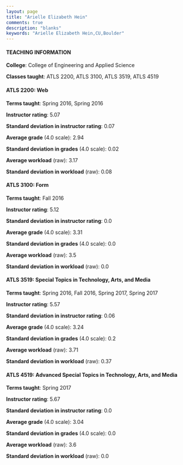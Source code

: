 ```yaml
---
layout: page
title: "Arielle Elizabeth Hein" 
comments: true
description: "blanks"
keywords: "Arielle Elizabeth Hein,CU,Boulder"
---
```

<head>
<script src="https://ajax.googleapis.com/ajax/libs/jquery/2.1.3/jquery.min.js"></script>
<script src="https://dl.dropboxusercontent.com/s/pc42nxpaw1ea4o9/highcharts.js?dl=0"></script>
<!-- <script src="../assets/js/highcharts.js"></script> -->
<style type="text/css">@font-face {
	font-family: "Bebas Neue";
	src: url(https://www.filehosting.org/file/details/544349/BebasNeue Regular.otf) format("opentype");
	}
	h1.Bebas { 
		font-family: "Bebas Neue", Verdana, Tahoma;
	}
</style>
</head>
	   
#### TEACHING INFORMATION

**College**: College of Engineering and Applied Science

**Classes taught**: ATLS 2200, ATLS 3100, ATLS 3519, ATLS 4519

#### ATLS 2200: Web

**Terms taught**: Spring 2016, Spring 2016

**Instructor rating**: 5.07

**Standard deviation in instructor rating**: 0.07

**Average grade** (4.0 scale): 2.94

**Standard deviation in grades** (4.0 scale): 0.02

**Average workload** (raw): 3.17

**Standard deviation in workload** (raw): 0.08

#### ATLS 3100: Form

**Terms taught**: Fall 2016

**Instructor rating**: 5.12

**Standard deviation in instructor rating**: 0.0

**Average grade** (4.0 scale): 3.31

**Standard deviation in grades** (4.0 scale): 0.0

**Average workload** (raw): 3.5

**Standard deviation in workload** (raw): 0.0

#### ATLS 3519: Special Topics in Technology, Arts, and Media

**Terms taught**: Spring 2016, Fall 2016, Spring 2017, Spring 2017

**Instructor rating**: 5.57

**Standard deviation in instructor rating**: 0.06

**Average grade** (4.0 scale): 3.24

**Standard deviation in grades** (4.0 scale): 0.2

**Average workload** (raw): 3.71

**Standard deviation in workload** (raw): 0.37

#### ATLS 4519: Advanced Special Topics in Technology, Arts, and Media

**Terms taught**: Spring 2017

**Instructor rating**: 5.67

**Standard deviation in instructor rating**: 0.0

**Average grade** (4.0 scale): 3.04

**Standard deviation in grades** (4.0 scale): 0.0

**Average workload** (raw): 3.6

**Standard deviation in workload** (raw): 0.0

